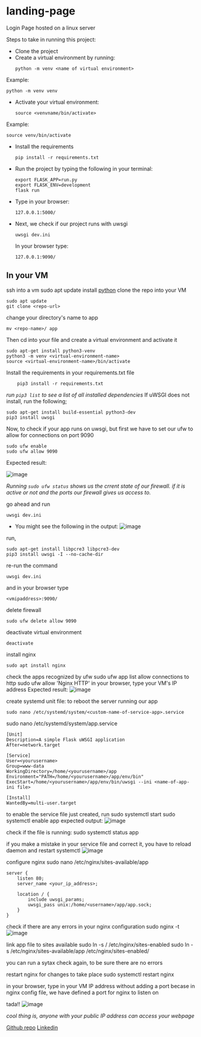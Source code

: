 # landing-page
Login Page hosted on a linux server

Steps to take in running this project:

*   Clone the project
*   Create a virtual environment by running:
    ```
    python -m venv <name of virtual environment>
    ```
Example:
```
python -m venv venv
```
*   Activate your virtual environment:
    ```
    source <venvname/bin/activate>
    ```
Example:
```
source venv/bin/activate
```

*   Install the requirements
    ```
    pip install -r requirements.txt
    ```

*   Run the project by typing the following in your terminal:
    ```
    export FLASK_APP=run.py
    export FLASK_ENV=development
    flask run
    ```

*   Type in your browser:
    ```
    127.0.0.1:5000/
    ```
*   Next, we check if our project runs with uwsgi
    ```
    uwsgi dev.ini
    ```
    In your browser type:
    ```
    127.0.0.1:9090/
    ```

## In your VM

ssh into a vm
sudo apt update
install [python](https://phoenixnap.com/kb/how-to-install-python-3-ubuntu)
clone the repo into your VM
```
sudo apt update
git clone <repo-url>
```

change your directory's name to app
```
mv <repo-name>/ app
```
Then cd into your file and create a virtual environment and activate it
```
sudo apt-get install python3-venv
python3 -m venv <virtual-environment-name>
source <virtual-environment-name>/bin/activate
```
    
Install the requirements in your requirements.txt file
```
    pip3 install -r requirements.txt
```
*run ```pip3 list``` to see a list of all installed dependencies*
If uWSGI does not install, run the following;
```
sudo apt-get install build-essential python3-dev
pip3 install uwsgi
```
    
Now, to check if your app runs on uwsgi, but first we have to set our ufw to allow for connections on port 9090
  
```
sudo ufw enable
sudo ufw allow 9090
```
Expected result:

![image](https://user-images.githubusercontent.com/49791498/109410162-9cf19500-7998-11eb-8a45-18690d12b2cd.png)

   
*Running ```sudo ufw status``` shows us the crrent state of our firewall. if it is active or not and the ports our firewall gives us access to.*
    
go ahead and run 
```
uwsgi dev.ini
```
* You might see the following in the output:
![image](https://user-images.githubusercontent.com/49791498/109412657-8acc2280-79a9-11eb-8df8-7192e52c77b1.png)

run, 
```
sudo apt-get install libpcre3 libpcre3-dev
pip3 install uwsgi -I --no-cache-dir
```
re-run the command 
```
uwsgi dev.ini
```
and in your browser type 
```
<vmipaddress>:9090/
```

delete firewall
```
sudo ufw delete allow 9090
```

deactivate virtual environment
```
deactivate
```

install nginx
```
sudo apt install nginx
```
check the apps recognized by ufw
sudo ufw app list
allow connections to http
sudo ufw allow 'Nginx HTTP'
in your browser, type your VM's IP address
Expected result:
![image](https://user-images.githubusercontent.com/49791498/109413045-c1a33800-79ab-11eb-900f-8de337b31f7d.png)

create systemd unit file: to reboot the server running our app
```
sudo nano /etc/systemd/system/<custom-name-of-service-app>.service
```
sudo nano /etc/systemd/system/app.service
```
[Unit]
Description=A simple Flask uWSGI application
After=network.target

[Service]
User=<yourusername>
Group=www-data
WorkingDirectory=/home/<yourusername>/app
Environment="PATH=/home/<yourusername>/app/env/bin"
ExecStart=/home/<yourusername>/app/env/bin/uwsgi --ini <name-of-app-ini file>

[Install]
WantedBy=multi-user.target
```

to enable the service file just created, run
sudo systemctl start <name-of-app>
sudo systemctl enable app <name-of-app>
expected output:
![image](https://user-images.githubusercontent.com/49791498/109413425-93bef300-79ad-11eb-81cd-36a0b6c4d644.png)

check if the file is running:
sudo systemctl status app

if you make a mistake in your service file and correct it, you have to reload daemon and restart systemctl
![image](https://user-images.githubusercontent.com/49791498/109413575-6fafe180-79ae-11eb-9ef5-9a29d239f77c.png)

configure nginx
sudo nano /etc/nginx/sites-available/app
```
server {
    listen 80;
    server_name <your_ip_address>;

    location / {
        include uwsgi_params;
        uwsgi_pass unix:/home/<username>/app/app.sock;
    }
}
```
check if there are any errors in your nginx configuration
sudo nginx -t
![image](https://user-images.githubusercontent.com/49791498/109413763-6ecb7f80-79af-11eb-8d01-3c64664d7dfe.png)

link app file to sites available
sudo ln -s /<path-to-config-file> /etc/nginx/sites-enabled
sudo ln -s /etc/nginx/sites-available/app /etc/nginx/sites-enabled/

you can run a sytax check again, to be sure there are no errors

restart nginx for changes to take place
sudo systemctl restart nginx

in your browser, type in your VM IP address without adding a port becase in nginx config file, we have defined a port for nginx to listen on

tada!!
![image](https://user-images.githubusercontent.com/49791498/109413975-9ec75280-79b0-11eb-8859-0fa7096da98a.png)

*cool thing is, anyone with your public IP address can access your webpage*



[Github repo](https://github.com/Mbaoma/landing-page)
[Linkedin](https://www.linkedin.com/in/mbaoma-chioma-mary)